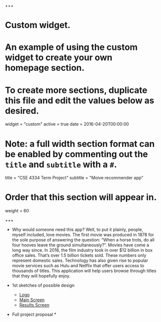 +++
# Custom widget.
# An example of using the custom widget to create your own homepage section.
# To create more sections, duplicate this file and edit the values below as desired.
widget = "custom"
active = true
date = 2016-04-20T00:00:00
# Note: a full width section format can be enabled by commenting out the `title` and `subtitle` with a `#`.
title = "CSE 4334 Term Project"
subtitle = "Moive recommender app"

# Order that this section will appear in.
weight = 60

+++

* Why would someone need this app? Well, to put it plainly, people, myself included, love movies. The first movie was produced in 1878 for the sole purpose of answering the question: “When a horse trots, do all four hooves leave the ground simultaneously?”.  Movies have come a long way since. In 2018, the film industry took in over $12 billion in box office sales. That’s over 1.5 billion tickets sold. These numbers only represent domestic sales. Technology has also given rise to popular movie services such as Hulu and Netflix that offer users access to thousands of titles. This application will help users browse through titles that they will hopefully enjoy. 

* 1st sketches of possible design
  * [Logo](https://github.com/mu28579/academic-kickstart/tree/master/static/img/icon.png)
  * [Main Screen](https://github.com/mu28579/academic-kickstart/tree/master/static/img/main_screen.png)
  * [Results Screen](https://github.com/mu28579/academic-kickstart/tree/master/static/img/results_screen.png)
  
* Full project proposal
  * 
